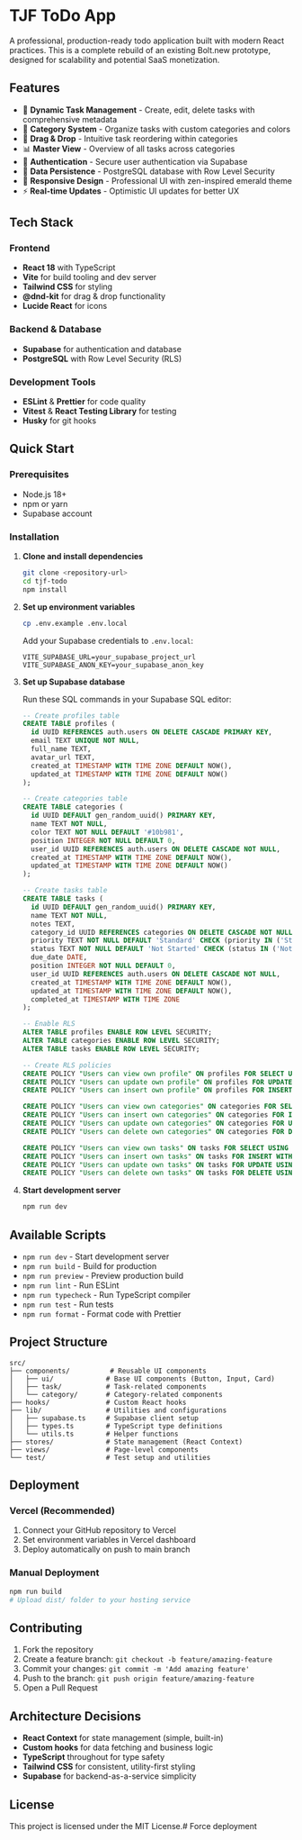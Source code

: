 # TJF ToDo App

A professional, production-ready todo application built with modern React practices. This is a complete rebuild of an existing Bolt.new prototype, designed for scalability and potential SaaS monetization.

## Features

- 🎯 **Dynamic Task Management** - Create, edit, delete tasks with comprehensive metadata
- 📁 **Category System** - Organize tasks with custom categories and colors
- 🎨 **Drag & Drop** - Intuitive task reordering within categories  
- 📊 **Master View** - Overview of all tasks across categories
- 🔐 **Authentication** - Secure user authentication via Supabase
- 💾 **Data Persistence** - PostgreSQL database with Row Level Security
- 📱 **Responsive Design** - Professional UI with zen-inspired emerald theme
- ⚡ **Real-time Updates** - Optimistic UI updates for better UX

## Tech Stack

### Frontend
- **React 18** with TypeScript
- **Vite** for build tooling and dev server
- **Tailwind CSS** for styling
- **@dnd-kit** for drag & drop functionality
- **Lucide React** for icons

### Backend & Database
- **Supabase** for authentication and database
- **PostgreSQL** with Row Level Security (RLS)

### Development Tools
- **ESLint** & **Prettier** for code quality
- **Vitest** & **React Testing Library** for testing
- **Husky** for git hooks

## Quick Start

### Prerequisites
- Node.js 18+ 
- npm or yarn
- Supabase account

### Installation

1. **Clone and install dependencies**
   ```bash
   git clone <repository-url>
   cd tjf-todo
   npm install
   ```

2. **Set up environment variables**
   ```bash
   cp .env.example .env.local
   ```
   
   Add your Supabase credentials to `.env.local`:
   ```env
   VITE_SUPABASE_URL=your_supabase_project_url
   VITE_SUPABASE_ANON_KEY=your_supabase_anon_key
   ```

3. **Set up Supabase database**
   
   Run these SQL commands in your Supabase SQL editor:
   
   ```sql
   -- Create profiles table
   CREATE TABLE profiles (
     id UUID REFERENCES auth.users ON DELETE CASCADE PRIMARY KEY,
     email TEXT UNIQUE NOT NULL,
     full_name TEXT,
     avatar_url TEXT,
     created_at TIMESTAMP WITH TIME ZONE DEFAULT NOW(),
     updated_at TIMESTAMP WITH TIME ZONE DEFAULT NOW()
   );

   -- Create categories table
   CREATE TABLE categories (
     id UUID DEFAULT gen_random_uuid() PRIMARY KEY,
     name TEXT NOT NULL,
     color TEXT NOT NULL DEFAULT '#10b981',
     position INTEGER NOT NULL DEFAULT 0,
     user_id UUID REFERENCES auth.users ON DELETE CASCADE NOT NULL,
     created_at TIMESTAMP WITH TIME ZONE DEFAULT NOW(),
     updated_at TIMESTAMP WITH TIME ZONE DEFAULT NOW()
   );

   -- Create tasks table
   CREATE TABLE tasks (
     id UUID DEFAULT gen_random_uuid() PRIMARY KEY,
     name TEXT NOT NULL,
     notes TEXT,
     category_id UUID REFERENCES categories ON DELETE CASCADE NOT NULL,
     priority TEXT NOT NULL DEFAULT 'Standard' CHECK (priority IN ('Standard', 'Important', 'Urgent')),
     status TEXT NOT NULL DEFAULT 'Not Started' CHECK (status IN ('Not Started', 'In Progress', 'Waiting for...', 'Complete')),
     due_date DATE,
     position INTEGER NOT NULL DEFAULT 0,
     user_id UUID REFERENCES auth.users ON DELETE CASCADE NOT NULL,
     created_at TIMESTAMP WITH TIME ZONE DEFAULT NOW(),
     updated_at TIMESTAMP WITH TIME ZONE DEFAULT NOW(),
     completed_at TIMESTAMP WITH TIME ZONE
   );

   -- Enable RLS
   ALTER TABLE profiles ENABLE ROW LEVEL SECURITY;
   ALTER TABLE categories ENABLE ROW LEVEL SECURITY;
   ALTER TABLE tasks ENABLE ROW LEVEL SECURITY;

   -- Create RLS policies
   CREATE POLICY "Users can view own profile" ON profiles FOR SELECT USING (auth.uid() = id);
   CREATE POLICY "Users can update own profile" ON profiles FOR UPDATE USING (auth.uid() = id);
   CREATE POLICY "Users can insert own profile" ON profiles FOR INSERT WITH CHECK (auth.uid() = id);

   CREATE POLICY "Users can view own categories" ON categories FOR SELECT USING (auth.uid() = user_id);
   CREATE POLICY "Users can insert own categories" ON categories FOR INSERT WITH CHECK (auth.uid() = user_id);
   CREATE POLICY "Users can update own categories" ON categories FOR UPDATE USING (auth.uid() = user_id);
   CREATE POLICY "Users can delete own categories" ON categories FOR DELETE USING (auth.uid() = user_id);

   CREATE POLICY "Users can view own tasks" ON tasks FOR SELECT USING (auth.uid() = user_id);
   CREATE POLICY "Users can insert own tasks" ON tasks FOR INSERT WITH CHECK (auth.uid() = user_id);
   CREATE POLICY "Users can update own tasks" ON tasks FOR UPDATE USING (auth.uid() = user_id);
   CREATE POLICY "Users can delete own tasks" ON tasks FOR DELETE USING (auth.uid() = user_id);
   ```

4. **Start development server**
   ```bash
   npm run dev
   ```

## Available Scripts

- `npm run dev` - Start development server
- `npm run build` - Build for production
- `npm run preview` - Preview production build
- `npm run lint` - Run ESLint
- `npm run typecheck` - Run TypeScript compiler
- `npm run test` - Run tests
- `npm run format` - Format code with Prettier

## Project Structure

```
src/
├── components/          # Reusable UI components
│   ├── ui/             # Base UI components (Button, Input, Card)
│   ├── task/           # Task-related components
│   └── category/       # Category-related components
├── hooks/              # Custom React hooks
├── lib/                # Utilities and configurations
│   ├── supabase.ts     # Supabase client setup
│   ├── types.ts        # TypeScript type definitions
│   └── utils.ts        # Helper functions
├── stores/             # State management (React Context)
├── views/              # Page-level components
└── test/               # Test setup and utilities
```

## Deployment

### Vercel (Recommended)
1. Connect your GitHub repository to Vercel
2. Set environment variables in Vercel dashboard
3. Deploy automatically on push to main branch

### Manual Deployment
```bash
npm run build
# Upload dist/ folder to your hosting service
```

## Contributing

1. Fork the repository
2. Create a feature branch: `git checkout -b feature/amazing-feature`
3. Commit your changes: `git commit -m 'Add amazing feature'`
4. Push to the branch: `git push origin feature/amazing-feature`
5. Open a Pull Request

## Architecture Decisions

- **React Context** for state management (simple, built-in)
- **Custom hooks** for data fetching and business logic
- **TypeScript** throughout for type safety
- **Tailwind CSS** for consistent, utility-first styling
- **Supabase** for backend-as-a-service simplicity

## License

This project is licensed under the MIT License.# Force deployment
